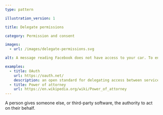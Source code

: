 ```yaml
---
type: pattern

illustration_version: 1

title: Delegate permissions

category: Permission and consent

images:
  - url: /images/delegate-permissions.svg

alt: A message reading Facebook does not have access to your car. To enable access, tap settings and turn on Car.

examples:
  - title: OAuth
    url: https://oauth.net/
    description: an open standard for delegating access between services
  - title: Power of attorney
    url: https://en.wikipedia.org/wiki/Power_of_attorney
---
```


A person gives someone else, or third-party software, the authority to act on their behalf.
